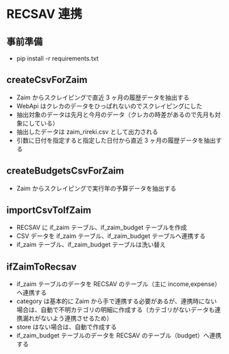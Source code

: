 # RECSAV 連携

## 事前準備

- pip install -r requirements.txt

## createCsvForZaim

- Zaim からスクレイピングで直近 3 ヶ月の履歴データを抽出する
- WebApi はクレカのデータをひっぱれないのでスクレイピングにした
- 抽出対象のデータは先月と今月のデータ（クレカの時差があるので先月も対象にしている）
- 抽出したデータは zaim_rireki.csv として出力される
- 引数に日付を指定すると指定した日付から直近 3 ヶ月の履歴データを抽出する

## createBudgetsCsvForZaim

- Zaim からスクレイピングで実行年の予算データを抽出する

## importCsvToIfZaim

- RECSAV に if_zaim テーブル、if_zaim_budget テーブルを作成
- CSV データを if_zaim テーブル、if_zaim_budget テーブルへ連携する
- if_zaim テーブル、if_zaim_budget テーブルは洗い替え

## ifZaimToRecsav

- if_zaim テーブルのデータを RECSAV のテーブル（主に income,expense）へ連携する
- category は基本的に Zaim から手で連携する必要があるが、連携時にない場合は、自動で不明カテゴリの明細に作成する（カテゴリがないデータも連携漏れがないよう連携させるため）
- store はない場合は、自動で作成する
- if_zaim_budget テーブルのデータを RECSAV のテーブル（budget）へ連携する
